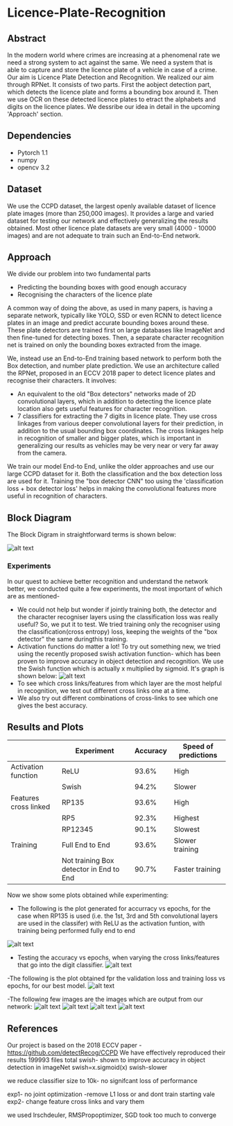 # Licence-Plate-Recognition
## **Abstract**
In the modern world where crimes are increasing at a phenomenal rate we need a strong system to act against the same. We need a system that is able to capture and store the licence plate of a vehicle in case of a crime.
Our aim is Licence Plate Detection and Recognition. 
We realized our aim through RPNet. It consists of two parts. First the aobject detection part, which detects the licence plate and forms a bounding box around it. Then we use OCR on these detected licence plates to etract the alphabets and digits on the licence plates. We dessribe our idea in detail in the upcoming 'Approach' section.

## Dependencies
- Pytorch 1.1
- numpy
- opencv 3.2

## **Dataset**
We use the CCPD dataset, the largest openly available dataset of licence plate images (more than 250,000 images). It provides a large and varied dataset for testing our network and effectively generalizing the results obtained. Most other licence plate datasets are very small (4000 - 10000 images) and are not adequate to train such an End-to-End network.

## **Approach**
We divide our problem into two fundamental parts
- Predicting the bounding boxes with good enough accuracy
- Recognising the characters of the licence plate


 A common way of doing the above, as used in many papers, is having a separate network, typically like YOLO, SSD or even RCNN to detect licence plates in an image and predict accurate bounding boxes around these. These plate detectors are trained first on large databases like ImageNet and then fine-tuned for detecting boxes. Then, a separate character recognition net is trained on only the bounding boxes extracted from the image.

 We, instead use an End-to-End training based network to perform both the Box detection, and number plate prediction. We use an architecture called the RPNet, proposed in an ECCV 2018 paper to detect licence plates and recognise their characters. It involves:
 - An equivalent to the old "Box detectors" networks made of 2D convolutional layers, which in addition to detecting the licence plate location also gets useful features for character recognition.
- 7 classifiers for extracting the 7 digits in licence plate. They use cross linkages from various deeper convolutional layers for their prediction, in addition to the usual bounding box coordinates. The cross linkages help in recognition of smaller and bigger plates, which is important in generalizing our results as vehicles may be very near or very far away from the camera.

We train our model End-to End, unlike the older approaches and use our large CCPD dataset for it. Both the classification and the box detection loss are used for it. Training the "box detector CNN" too using the 'classification loss + box detector loss' helps in making the convolutional features more useful in recognition of characters.

## **Block Diagram**
The Block Digram in straightforward terms is shown below:

![alt text](https://raw.githubusercontent.com/ShubAn1901/Licence-Plate-Recognition/master/LPR_block_diag.png)

 ### **Experiments**
 In our quest to achieve better recognition and understand the network better, we conducted quite a few experiments, the most important of which are as mentioned-
 - We could not help but wonder if jointly training both, the detector and the character recogniser layers using the classification loss was really useful? So, we put it to test. We tried training only the recogniser using the classification(cross entropy) loss, keeping the weights of the "box detector" the same duringthis training.
 - Activation functions do matter a lot! To try out something new, we tried using the recently proposed swish activation function- which has been proven to improve accuracy in object detection and recognition. We use the Swish function which is actually x multiplied by sigmoid. It's graph is shown below:
 ![alt text](https://raw.githubusercontent.com/ShubAn1901/Licence-Plate-Recognition/master/swish.png)
 - To see which cross links/features from which layer are the most helpful in recognition, we test out different cross links one at a time.
 - We also try out different combinations of cross-links to see which one gives the best accuracy.

 ## **Results and Plots**

| |Experiment|Accuracy|Speed of predictions|
|---|---|---|---|
|Activation function |ReLU   | 93.6%  |High   |
|   |Swish   |94.2%   | Slower  |
|Features cross linked   |  RP135 |93.6%   |High   |
|   |  RP5 | 92.3%  |Highest   |
|   | RP12345  |90.1%   |Slowest   |
|  Training |Full End to End   | 93.6%  |  Slower training |
|   |Not training  Box detector in End to End| 90.7%  |Faster training |

Now we show some plots obtained while experimenting:
- The following is the plot generated for accurracy vs epochs, for the case when RP135 is used (i.e. the 1st, 3rd and 5th convolutional layers are used in the classifer) with ReLU as the activation funtion, with training being performed fully end to end

![alt text](https://raw.githubusercontent.com/ShubAn1901/Licence-Plate-Recognition/master/RP135.png)

- Testing the accuracy vs epochs, when varying the cross links/features that go into the digit classifier.
![alt text](https://raw.githubusercontent.com/ShubAn1901/Licence-Plate-Recognition/master/RP_together.png)

-The following is the plot obtained fpr the validation loss and training loss vs epochs, for our best model.
![alt text](https://raw.githubusercontent.com/ShubAn1901/Licence-Plate-Recognition/master/Loss.png)

-The following few images are the images which are output from our network:
![alt text](https://raw.githubusercontent.com/ShubAn1901/Licence-Plate-Recognition/master/pic3.jpg)
![alt text](https://raw.githubusercontent.com/ShubAn1901/Licence-Plate-Recognition/master/pic4.jpg)
![alt text](https://raw.githubusercontent.com/ShubAn1901/Licence-Plate-Recognition/master/pic5.jpg)
![alt text](https://raw.githubusercontent.com/ShubAn1901/Licence-Plate-Recognition/master/pic6.jpg)

 ## **References**
 Our project is based on the 2018 ECCV paper -
 https://github.com/detectRecog/CCPD
We have effectively reproduced their results
199993 files total
swish- shown to improve accuracy in object detection in imageNet
swish=x.sigmoid(x)
swish-slower

we reduce classifier size to 10k- no signifcant loss of performance

exp1- no joint optimization -remove L1 loss or and dont train starting vale
exp2- change feature cross links and vary them



we used lrschdeuler, RMSPropoptimizer, SGD took too much to converge
